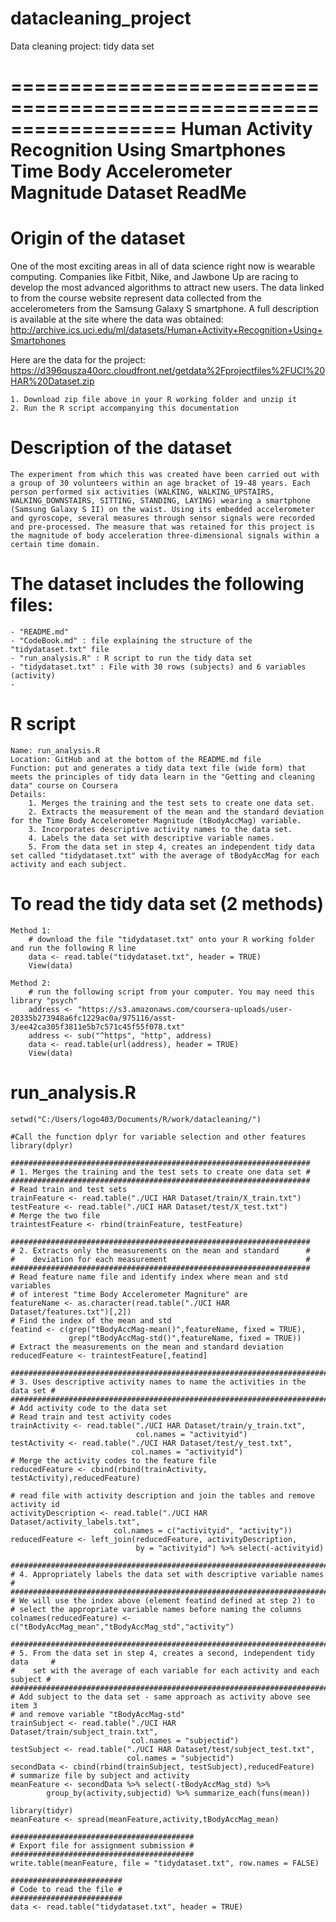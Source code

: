 # datacleaning_project
Data cleaning project: tidy data set

==================================================================
Human Activity Recognition Using Smartphones
Time Body Accelerometer Magnitude Dataset
ReadMe
==================================================================

Origin of the dataset 
=========================================

One of the most exciting areas in all of data science right now is wearable computing. Companies like Fitbit, Nike, and Jawbone Up are racing to develop the most advanced algorithms to attract new users. The data linked to from the course website represent data collected from the accelerometers from the Samsung Galaxy S smartphone. A full description is available at the site where the data was obtained: 
http://archive.ics.uci.edu/ml/datasets/Human+Activity+Recognition+Using+Smartphones 

Here are the data for the project: 
https://d396qusza40orc.cloudfront.net/getdata%2Fprojectfiles%2FUCI%20HAR%20Dataset.zip 

    1. Download zip file above in your R working folder and unzip it
    2. Run the R script accompanying this documentation

Description of the dataset
=========================================
    The experiment from which this was created have been carried out with a group of 30 volunteers within an age bracket of 19-48 years. Each person performed six activities (WALKING, WALKING_UPSTAIRS, WALKING_DOWNSTAIRS, SITTING, STANDING, LAYING) wearing a smartphone (Samsung Galaxy S II) on the waist. Using its embedded accelerometer and gyroscope, several measures through sensor signals were recorded and pre-processed. The measure that was retained for this project is the magnitude of body acceleration three-dimensional signals within a certain time domain.   
  
  
The dataset includes the following files:
=========================================
    - "README.md"
    - "CodeBook.md" : file explaining the structure of the "tidydataset.txt" file
    - "run_analysis.R" : R script to run the tidy data set
    - "tidydataset.txt" : File with 30 rows (subjects) and 6 variables (activity)
    - 
  
R script
=========================================
    Name: run_analysis.R
    Location: GitHub and at the bottom of the README.md file
    Function: put and generates a tidy data text file (wide form) that meets the principles of tidy data learn in the "Getting and cleaning data" course on Coursera
    Details:
        1. Merges the training and the test sets to create one data set.
        2. Extracts the measurement of the mean and the standard deviation for the Time Body Accelerometer Magnitude (tBodyAccMag) variable. 
        3. Incorporates descriptive activity names to the data set.
        4. Labels the data set with descriptive variable names. 
        5. From the data set in step 4, creates an independent tidy data set called "tidydataset.txt" with the average of tBodyAccMag for each activity and each subject.
    
To read the tidy data set (2 methods)
=========================================
    Method 1: 
        # download the file "tidydataset.txt" onto your R working folder and run the following R line
        data <- read.table("tidydataset.txt", header = TRUE)
        View(data)
    
    Method 2:
        # run the following script from your computer. You may need this library "psych"
        address <- "https://s3.amazonaws.com/coursera-uploads/user-20335b273948a6fc1229ac0a/975116/asst-3/ee42ca305f3811e5b7c571c45f55f078.txt"
        address <- sub("^https", "http", address)
        data <- read.table(url(address), header = TRUE) 
        View(data)
  
run_analysis.R
=========================================
    setwd("C:/Users/logo403/Documents/R/work/datacleaning/")

    #Call the function dplyr for variable selection and other features
    library(dplyr)

    ###################################################################
    # 1. Merges the training and the test sets to create one data set #
    ###################################################################
    # Read train and test sets
    trainFeature <- read.table("./UCI HAR Dataset/train/X_train.txt")
    testFeature <- read.table("./UCI HAR Dataset/test/X_test.txt")
    # Merge the two file
    traintestFeature <- rbind(trainFeature, testFeature)

    ###################################################################
    # 2. Extracts only the measurements on the mean and standard      #
    #    deviation for each measurement                               #
    ###################################################################
    # Read feature name file and identify index where mean and std variables 
    # of interest "time Body Accelerometer Magniture" are
    featureName <- as.character(read.table("./UCI HAR Dataset/features.txt")[,2])
    # Find the index of the mean and std
    featind <- c(grep("tBodyAccMag-mean()",featureName, fixed = TRUE),
                 grep("tBodyAccMag-std()",featureName, fixed = TRUE))
    # Extract the measurements on the mean and standard deviation
    reducedFeature <- traintestFeature[,featind]

    #############################################################################
    # 3. Uses descriptive activity names to name the activities in the data set #
    #############################################################################
    # Add activity code to the data set
    # Read train and test activity codes 
    trainActivity <- read.table("./UCI HAR Dataset/train/y_train.txt",
                                col.names = "activityid")
    testActivity <- read.table("./UCI HAR Dataset/test/y_test.txt",
                               col.names = "activityid")
    # Merge the activity codes to the feature file
    reducedFeature <- cbind(rbind(trainActivity, testActivity),reducedFeature)

    # read file with activity description and join the tables and remove activity id
    activityDescription <- read.table("./UCI HAR Dataset/activity_labels.txt",
                           col.names = c("activityid", "activity"))
    reducedFeature <- left_join(reducedFeature, activityDescription, 
                                by = "activityid") %>% select(-activityid)

    ########################################################################
    # 4. Appropriately labels the data set with descriptive variable names #
    ########################################################################
    # We will use the index above (element featind defined at step 2) to 
    # select the appropriate variable names before naming the columns
    colnames(reducedFeature) <- c("tBodyAccMag_mean","tBodyAccMag_std","activity")

    ###############################################################################
    # 5. From the data set in step 4, creates a second, independent tidy data     #
    #    set with the average of each variable for each activity and each subject #
    ###############################################################################
    # Add subject to the data set - same approach as activity above see item 3
    # and remove variable "tBodyAccMag-std"
    trainSubject <- read.table("./UCI HAR Dataset/train/subject_train.txt",
                               col.names = "subjectid")
    testSubject <- read.table("./UCI HAR Dataset/test/subject_test.txt",
                              col.names = "subjectid")
    secondData <- cbind(rbind(trainSubject, testSubject),reducedFeature)
    # summarize file by subject and activity
    meanFeature <- secondData %>% select(-tBodyAccMag_std) %>%
            group_by(activity,subjectid) %>% summarize_each(funs(mean))

    library(tidyr)
    meanFeature <- spread(meanFeature,activity,tBodyAccMag_mean)

    #########################################
    # Export file for assignment submission #
    #########################################
    write.table(meanFeature, file = "tidydataset.txt", row.names = FALSE)

    #########################
    # Code to read the file #
    #########################
    data <- read.table("tidydataset.txt", header = TRUE)

